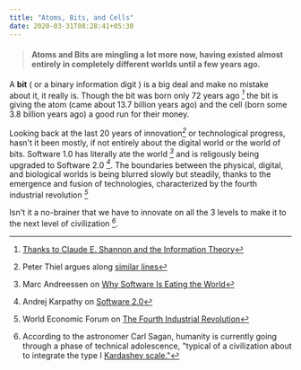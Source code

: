 ```yaml
---
title: "Atoms, Bits, and Cells"
date: 2020-03-31T08:28:41+05:30
---
```


> #### Atoms and Bits are mingling a lot more now, having existed almost entirely in completely different worlds until a few years ago. 
 A **bit** ( or a binary information digit ) is a big deal and make no mistake about it, it really is.
 Though the bit was born only 72 years ago <cite>[^1]</cite> the bit is giving the atom (came about 13.7 billion years ago) and the cell (born some 3.8 billion years ago) a good run for their money. 
 
 Looking back at the last 20 years of innovation<cite>[^2]</cite> or technological progress, hasn't it been mostly, if not entirely about the digital world or the world of bits. Software 1.0 has literally ate the world <cite>[^3]</cite> and is religously being upgraded to Software 2.0 <cite>[^4]</cite>. The boundaries between the physical, digital, and biological worlds is being blurred slowly but steadily, thanks to the emergence and fusion of technologies, characterized by the fourth industrial revolution <cite>[^5]</cite>

Isn't it a no-brainer that we have to innovate on all the 3 levels to make it to the next level of civilization <cite>[^6]</cite>.

[^1]: [Thanks to Claude E. Shannon  and the Information Theory](https://en.wikipedia.org/wiki/Bit#History)
[^2]: Peter Thiel argues along [similar lines](https://www.youtube.com/watch?v=jX07zPupNdc)
[^3]: Marc Andreessen on [Why Software Is Eating the World](https://a16z.com/2011/08/20/why-software-is-eating-the-world/)
[^4]: Andrej Karpathy on [Software 2.0](https://medium.com/@karpathy/software-2-0-a64152b37c35)
[^5]: World Economic Forum on [The Fourth Industrial Revolution](https://www.youtube.com/watch?v=khjY5LWF3tg&feature=emb_logo)
[^6]:According to the astronomer Carl Sagan, humanity is currently going through a phase of technical adolescence, "typical of a civilization about to integrate the type I [Kardashev scale."](https://en.wikipedia.org/wiki/Kardashev_scale)

